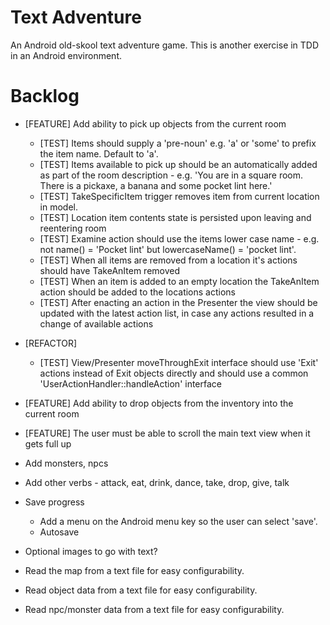 Text Adventure
==============

An Android old-skool text adventure game. This is another exercise in TDD in an Android environment.

Backlog
=======

- [FEATURE] Add ability to pick up objects from the current room
  - [TEST] Items should supply a 'pre-noun' e.g. 'a' or 'some' to prefix the item name. Default to 'a'.
  - [TEST] Items available to pick up should be an automatically added as part of the room description - e.g. 'You are in a square room. There is a pickaxe, a banana and some pocket lint here.'
  - [TEST] TakeSpecificItem trigger removes item from current location in model.
  - [TEST] Location item contents state is persisted upon leaving and reentering room
  - [TEST] Examine action should use the items lower case name - e.g. not name() = 'Pocket lint' but lowercaseName() = 'pocket lint'. 
  - [TEST] When all items are removed from a location it's actions should have TakeAnItem removed
  - [TEST] When an item is added to an empty location the TakeAnItem action should be added to the locations actions
  - [TEST] After enacting an action in the Presenter the view should be updated with the latest action list, in case any actions resulted in a change of available actions
- [REFACTOR]
  - [TEST] View/Presenter moveThroughExit interface should use 'Exit' actions instead of Exit objects directly and should use a common 'UserActionHandler::handleAction' interface
- [FEATURE] Add ability to drop objects from the inventory into the current room
- [FEATURE] The user must be able to scroll the main text view when it gets full up


- Add monsters, npcs

- Add other verbs - attack, eat, drink, dance, take, drop, give, talk

- Save progress
  - Add a menu on the Android menu key so the user can select 'save'.
  - Autosave

- Optional images to go with text?

- Read the map from a text file for easy configurability.
- Read object data from a text file for easy configurability.
- Read npc/monster data from a text file for easy configurability.

